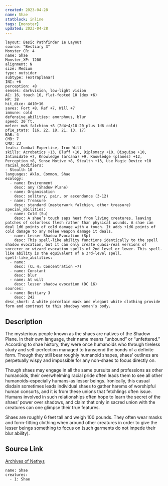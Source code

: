 ```yaml
---
created: 2023-04-28
name: Shae
statblock: inline
tags: [monster]
updated: 2023-04-28
---
```

```statblock
layout: Basic Pathfinder 1e Layout
source: "Bestiary 3"
Monster_CR: 4
name: Shae
Monster_XP: 1200
alignment: N
size: Medium
type: outsider
subtype: (extraplanar)
INI: +6
perception: +8
senses: darkvision, low-light vision
AC: 16, touch 16, flat-footed 10 (dex +6)
HP: 38
hit_dice: 4d10+16
saves: Fort +8, Ref +7, Will +7
immune: cold
defensive_abilities: amorphous, blur
speed: 30 ft.
melee: mwk falchion +8 (2d4+4/18-20 plus 1d6 cold)
pf1e_stats: [16, 22, 18, 21, 13, 17]
BAB: 4
CMB: 7
CMD: 23
feats: Combat Expertise, Iron Will
skills: Acrobatics +13, Bluff +10, Diplomacy +10, Disguise +10, Intimidate +7, Knowledge (arcana) +9, Knowledge (planes) +12, Perception +8, Sense Motive +8, Stealth +13, Use Magic Device +10
racial_modifiers:
- Stealth 10
languages: Aklo, Common, Shae
ecology:
  - name: Environment
    desc: any (Shadow Plane)
  - name: Organisation
    desc: solitary, pair, or ascendance (3-12)
  - name: Treasure
    desc: standard (masterwork falchion, other treasure)
special_abilities:
  - name: Cold (Su)
    desc: A shae’s touch saps heat from living creatures, leaving patches of colorless flesh rather than physical wounds. A shae can deal 1d6 points of cold damage with a touch. It adds +1d6 points of cold damage to any melee weapon damage it deals.
  - name: Lesser Shadow Evocation (Sp)
    desc: This spell-like ability functions identically to the spell shadow evocation, but it can only create quasi-real versions of sorcerer or wizard evocation spells of 2nd level or lower. This spell-like ability is the equivalent of a 3rd-level spell.
spell-like_abilities:
  - name:
    desc: (CL 4; Concentration +7)
  - name: Constant
    desc: blur
  - name: At will
    desc: lesser shadow evocation (DC 16)
sources:
  - name: Bestiary 3
    desc: 242
desc_short: A white porcelain mask and elegant white clothing provide form and contrast to this shadowy woman’s body.
```
## Description
The mysterious people known as the shaes are natives of the Shadow Plane. In their own language, their name means “unbound” or “unfettered.” According to shae history, they were once humanoids who through tireless study and self-perfection managed to transcend the bonds of a definite form. Though they still bear roughly humanoid shapes, shaes’ outlines are perpetually wispy and impossible for any non-shaes to focus directly on.

Though shaes may engage in all the same pursuits and professions as other humanoids, their overwhelming racial pride often leads them to see all other humanoids-especially humans-as lesser beings. Ironically, this casual disdain sometimes leads individual shaes to gather harems of worshipful human consorts, and it is from these unions that fetchlings often issue. Humans involved in such relationships often hope to learn the secret of the shaes’ power over shadows, and claim that only in sacred union with the creatures can one glimpse their true features.

Shaes are roughly 6 feet tall and weigh 100 pounds. They often wear masks and form-fitting clothing when around other creatures in order to give the lesser beings something to focus on (such garments do not impede their blur ability).
## Source Link
[Archives of Nethys](https://aonprd.com/MonsterDisplay.aspx?ItemName=Shae)
```encounter-table
name: Shae
creatures:
  - 1: Shae
```
